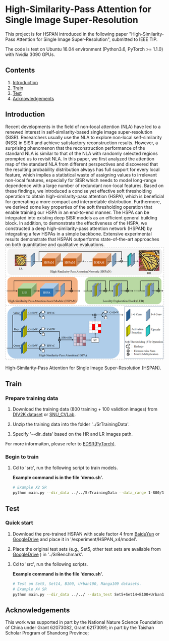 # High-Similarity-Pass Attention for Single Image Super-Resolution
This project is for HSPAN introduced in the following paper "High-Similarity-Pass Attention for Single Image Super-Resolution", submitted to IEEE TIP.

The code is test on Ubuntu 16.04 environment (Python3.6, PyTorch >= 1.1.0) with Nvidia 3090 GPUs. 
## Contents
1. [Introduction](#introduction)
2. [Train](#train)
3. [Test](#test)
4. [Acknowledgements](#acknowledgements)

## Introduction

Recent developments in the field of non-local attention (NLA) have led to a renewed interest in self-similarity-based single image super-resolution (SISR). Researchers usually use the NLA to explore non-local self-similarity (NSS) in SISR and achieve satisfactory reconstruction results. However, a surprising phenomenon that the reconstruction performance of the standard NLA is similar to that of the NLA with randomly selected regions prompted us to revisit NLA. In this paper, we first analyzed the attention map of the standard NLA from different perspectives and discovered that the resulting probability distribution always has full support for every local feature, which implies a statistical waste of assigning values to irrelevant non-local features, especially for SISR which needs to model long-range dependence with a large number of redundant non-local features. Based on these findings, we introduced a concise yet effective soft thresholding operation to obtain high-similarity-pass attention (HSPA), which is beneficial for generating a more compact and interpretable distribution. Furthermore, we derived some key properties of the soft thresholding operation that enable training our HSPA in an end-to-end manner. The HSPA can be integrated into existing deep SISR models as an efficient general building block. In addition, to demonstrate the effectiveness of the HSPA, we constructed a deep high-similarity-pass attention network (HSPAN) by integrating a few HSPAs in a simple backbone. Extensive experimental results demonstrate that HSPAN outperforms state-of-the-art approaches on both quantitative and qualitative evaluations.![AS-SEM centering](./Figs/1.png)

High-Similarity-Pass Attention for Single Image Super-Resolution (HSPAN).

## Train
### Prepare training data 

1. Download the training data (800 training + 100 validtion images) from [DIV2K dataset](https://data.vision.ee.ethz.ch/cvl/DIV2K/) or [SNU_CVLab](https://cv.snu.ac.kr/research/EDSR/DIV2K.tar).

2. Unzip the training data into the folder '../SrTrainingData'.

3. Specify '--dir_data' based on the HR and LR images path. 

For more informaiton, please refer to [EDSR(PyTorch)](https://github.com/thstkdgus35/EDSR-PyTorch).

### Begin to train

1. Cd to 'src', run the following script to train models.

    **Example command is in the file 'demo.sh'.**

    ```bash
    # Example X2 SR
    python main.py --dir_data ../../SrTrainingData --data_range 1-800/1-5 --n_GPUs 1 --rgb_range 1 --save_models --lr 1e-4 --decay 200-400-600-800 --epochs 1000 --chop --save_results --data_test Set5 --n_resgroups 10 --n_resblocks 4 --n_feats 192 --reduction 2 --topk 128 --res_scale 0.1 --batch_size 16 --model HSPAN --scale 2 --patch_size 96 --save HSPAN_x2 --data_train DIV2K

    ```

## Test
### Quick start
1. Download the pre-trained HSPAN with scale factor 4 from [BaiduYun](https://pan.baidu.com/s/1Rh_krTWZwc2tm8G1yFiIfQ?pwd=e00z) or [GoogleDrive](https://drive.google.com/file/d/11sTJWNWlt_OhL4NrwBhBGV0yC0ShtZ4D/view?usp=share_link) and place it in '/experiment/HSPAN_x4/model'.
2. Place the original test sets (e.g., Set5, other test sets are available from [GoogleDrive](https://drive.google.com/drive/folders/1xyiuTr6ga6ni-yfTP7kyPHRmfBakWovo) ) in '../SrBenchmark'.
3. Cd to 'src', run the following scripts.

    **Example command is in the file 'demo.sh'.**

    ```bash
    # Test on Set5, Set14, B100, Urban100, Manga109 datasets.
    # Example X4 SR
    python main.py --dir_data ../../ --data_test Set5+Set14+B100+Urban100+Manga109 --n_GPUs 1 --rgb_range 1 --save_models --save_results --n_resgroups 10 --n_resblocks 4 --n_feats 192  --reduction 2 --topk 128  --res_scale 0.1 --model HSPAN --save HSPAN_x4_results --chop --data_range 1-800/1-5 --scale 4 --test_only --pre_train ../experiment/HSPAN_x4/model/HSPAN_x4.pt 
    ```
   
## Acknowledgements
This work was supported in part by the National Nature Science Foundation of China under Grant 62073082, Grant 62173091; in part by the Taishan Scholar Program of Shandong Province;